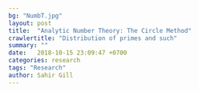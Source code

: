 ```yaml
---
bg: "NumbT.jpg"
layout: post
title:  "Analytic Number Theory: The Circle Method"
crawlertitle: "Distribution of primes and such"
summary: ""
date:   2018-10-15 23:09:47 +0700
categories: research
tags: "Research"
author: Sahir Gill
---
```

